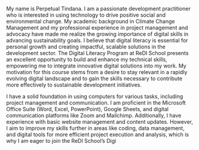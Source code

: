 My name is Perpetual Tindana. 
I am a passionate development practitioner who is interested in using technology to drive positive social and environmental change.
My academic background in Climate Change Management and my professional experience in project management and advocacy have made me realize the growing importance of digital skills in advancing sustainability goals.
I believe that digital literacy is essential for personal growth and creating impactful, scalable solutions in the development sector.
The Digital Literacy Program at ReDI School presents an excellent opportunity to build and enhance my technical skills, empowering me to integrate innovative digital solutions into my work.
My motivation for this course stems from a desire to stay relevant in a rapidly evolving digital landscape and to gain the skills necessary to contribute more effectively to sustainable development initiatives.

 I have a solid foundation in using computers for various tasks, including project management and communication. I am proficient in the Microsoft Office Suite (Word, Excel, PowerPoint), Google Sheets, and digital communication platforms like Zoom and Mailchimp.
Additionally, I have experience with basic website management and content updates. However, I aim to improve my skills further in areas like coding, data management, and digital tools for more efficient project execution and analysis, which is why I am eager to join the ReDI School’s Digi
